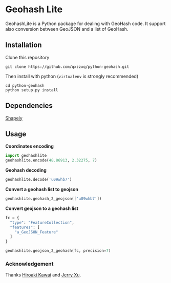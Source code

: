 # Geohash Lite

GeohashLite is a Python package for dealing with GeoHash code. It support also conversion between GeoJSON 
and a list of GeoHash.

## Installation
Clone this repository
```git
git clone https://github.com/qxzzxq/python-geohash.git
```

Then install with python (`virtualenv` is strongly recommended)
```
cd python-geohash
python setup.py install
```

## Dependencies
[Shapely](https://pypi.python.org/pypi/Shapely)

## Usage

**Coordinates encoding**
```python
import geohashlite
geohashlite.encode(48.86913, 2.32275, 7)
```

**Geohash decoding**
```python
geohashlite.decode('u09whb7')
```

**Convert a geohash list to geojson**
```python
geohashlite.geohash_2_geojson(['u09whb7'])
```

**Convert geojson to a geohash list**
```python
fc = {
  "type": "FeatureCollection",
  "features": [
    "a_GeoJSON_Feature"
  ]
}

geohashlite.geojson_2_geohash(fc, precision=7)
``` 

### Acknowledgement
Thanks [Hiroaki Kawai](https://github.com/hkwi/python-geohash) 
and [Jerry Xu](https://testpypi.python.org/pypi/geohashshape).